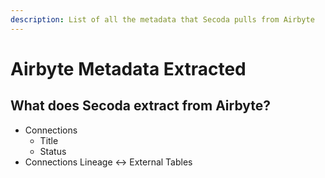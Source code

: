 ```yaml
---
description: List of all the metadata that Secoda pulls from Airbyte
---
```


# Airbyte Metadata Extracted

## What does Secoda extract from Airbyte?

* Connections
  * Title
  * Status
* Connections Lineage <-> External Tables
